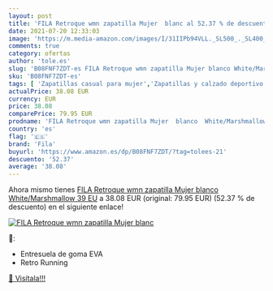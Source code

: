 ```yaml
---
layout: post
title: 'FILA Retroque wmn zapatilla Mujer  blanc al 52.37 % de descuento'
date: 2021-07-20 12:33:03
image: 'https://m.media-amazon.com/images/I/31IIPb94VLL._SL500_._SL400_.jpg'
comments: true
category: ofertas
author: 'tole.es'
slug: 'B08FNF7ZDT-es FILA Retroque wmn zapatilla Mujer blanco White/Marshmallow...'
sku: 'B08FNF7ZDT-es'
tags: [ 'Zapatillas casual para mujer','Zapatillas y calzado deportivo para mujer','Zapatos','Zapatos para mujer','Zapatos y complementos','fila','zapatilla', ]
actualPrice: 38.08 EUR
currency: EUR
price: 38.08
comparePrice: 79.95 EUR
prodname: 'FILA Retroque wmn zapatilla Mujer  blanco  White/Marshmallow   39 EU'
country: 'es'
flag: '🇪🇸'
brand: 'Fila'
buyurl: 'https://www.amazon.es/dp/B08FNF7ZDT/?tag=tolees-21'
descuento: '52.37'
average: '38.08'
---
```


Ahora mismo tienes [FILA Retroque wmn zapatilla Mujer  blanco  White/Marshmallow   39 EU](https://www.amazon.es/dp/B08FNF7ZDT/?tag=tolees-21) a 38.08 EUR (original: 79.95 EUR) (52.37 %  de descuento) en el siguiente enlace!

[![FILA Retroque wmn zapatilla Mujer  blanc](https://m.media-amazon.com/images/I/31IIPb94VLL._SL500_._SL400_.jpg)](https://www.amazon.es/dp/B08FNF7ZDT/?tag=tolees-21)

🔎:

- Entresuela de goma EVA
- Retro Running

[🛒 Visítala!!!](https://www.amazon.es/dp/B08FNF7ZDT/?tag=tolees-21)
